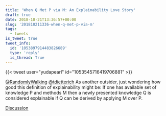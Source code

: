 ```yaml
---
title: 'When Q Met P via M: An Explainability Love Story'
draft: true
date: 2018-10-21T13:36:57+00:00
slug: '201810211336-when-q-met-p-via-m'
tags:
  - tweets
is_tweet: true
tweet_info:
  id: '1053897914483826689'
  type: 'reply'
  is_thread: True
---
```




{{< tweet user="yudapearl" id="1053545716419706881" >}}

[@RandomlyWalking](https://x.com/RandomlyWalking) [@tdietterich](https://x.com/tdietterich) As another outsider, just wondering how good this definition of explainability might be: If one has available set of knowledge P and methods M then a newly presented knowledge Q is considered explainable if Q can be derived by applying M over P.

[Discussion](https://x.com/sytelus/status/1053897914483826689)
